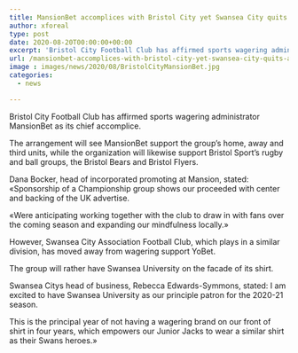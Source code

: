 ```yaml
---
title: MansionBet accomplices with Bristol City yet Swansea City quits any pretense of wagering sponsor
author: xforeal 
type: post
date: 2020-08-20T00:00:00+00:00
excerpt: 'Bristol City Football Club has affirmed sports wagering administrator MansionBet as its head partner '
url: /mansionbet-accomplices-with-bristol-city-yet-swansea-city-quits-any-pretense-of-wagering-sponsor/
image : images/news/2020/08/BristolCityMansionBet.jpg
categories:
  - news

---
```

Bristol City Football Club has affirmed sports wagering administrator MansionBet as its chief accomplice. 

The arrangement will see MansionBet support the group&#8217;s home, away and third units, while the organization will likewise support Bristol Sport&#8217;s rugby and ball groups, the Bristol Bears and Bristol Flyers. 

Dana Bocker, head of incorporated promoting at Mansion, stated: &#171;Sponsorship of a Championship group shows our proceeded with center and backing of the UK advertise. 

&#171;Were anticipating working together with the club to draw in with fans over the coming season and expanding our mindfulness locally.&#187; 

However, Swansea City Association Football Club, which plays in a similar division, has moved away from wagering support YoBet. 

The group will rather have Swansea University on the facade of its shirt. 

Swansea Citys head of business, Rebecca Edwards-Symmons, stated: I am excited to have Swansea University as our principle patron for the 2020-21 season. 

This is the principal year of not having a wagering brand on our front of shirt in four years, which empowers our Junior Jacks to wear a similar shirt as their Swans heroes.&#187;